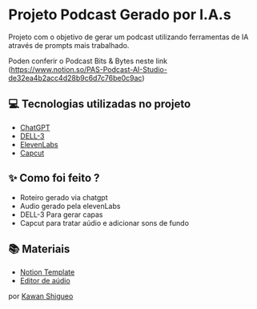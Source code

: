 

# Projeto Podcast Gerado por I.A.s


Projeto com o objetivo de gerar um podcast utilizando ferramentas de IA através de prompts mais trabalhado.

Poden conferir o Podcast Bits & Bytes neste link (https://www.notion.so/PAS-Podcast-AI-Studio-de32ea4b2acc4d28b9c6d7c76be0c9ac)


## 💻 Tecnologias utilizadas no projeto

- [ChatGPT](https://chat.openai.com/) 
- [DELL-3](https://designer.microsoft.com)
- [ElevenLabs](https://beta.elevenlabs.io/)
- [Capcut](https://www.capcut.com/pt-br/)

## ✨ Como foi feito ?

- Roteiro gerado via chatgpt
- Audio gerado pela elevenLabs
- DELL-3 Para gerar capas
- Capcut para tratar aúdio e adicionar sons de fundo

## 📚 Materiais


- [Notion Template](https://helpful-jump-17b.notion.site/PAS-Podcast-AI-Studio-210489e15d7a4a73b743bb159e45d06f?pvs=4)
- [Editor de aúdio](https://www.capcut.com/editor?from_page=landing_page&__action_from=picture_V%C3%ADdeos%20profissionais%20em%20minutos,%20n%C3%A3o%20em%20horas.)



por [Kawan Shigueo](https://github.com/kkawan)
